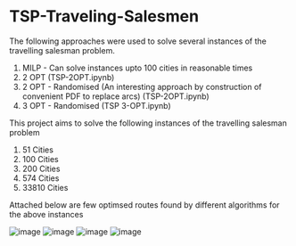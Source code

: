 # TSP-Traveling-Salesmen
The following approaches were used to solve several instances of the travelling salesman problem. 

1. MILP - Can solve instances upto 100 cities in reasonable times
2. 2 OPT (TSP-2OPT.ipynb)
3. 2 OPT - Randomised (An interesting approach by construction of convenient PDF to replace arcs) (TSP-2OPT.ipynb)
4. 3 OPT - Randomised (TSP 3-OPT.ipynb)

This project aims to solve the following instances of the travelling salesman problem 

1. 51 Cities
2. 100 Cities
3. 200 Cities
4. 574 Cities
5. 33810 Cities

Attached below are few optimsed routes found by different algorithms for the above instances

![image](https://github.com/adelsakkir/TSP-Traveling-Salesmen-/assets/63802234/a9d9f53d-0f76-41c5-913a-ab5abe6e28ec)
![image](https://github.com/adelsakkir/TSP-Traveling-Salesmen-/assets/63802234/6d433c48-b8df-4ad9-aac9-e183bf9daae5)
![image](https://github.com/adelsakkir/TSP-Traveling-Salesmen-/assets/63802234/37b471ec-a99b-4ae5-a7db-7aabaac5d9a4)
![image](https://github.com/adelsakkir/TSP-Traveling-Salesmen-/assets/63802234/e3692525-eab3-4c17-9b61-6fb34152cde0)





